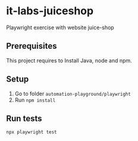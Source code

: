 # it-labs-juiceshop

Playwright exercise with website juice-shop

## Prerequisites

This project requires to Install Java, node and npm.

## Setup

1. Go to folder `automation-playground/playwright`
2. Run `npm install`

## Run tests

`npx playwright test`
